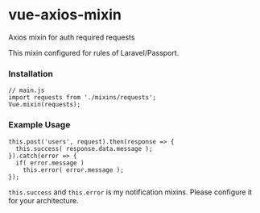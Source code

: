 # vue-axios-mixin
Axios mixin for auth required requests

This mixin configured for rules of Laravel/Passport.

### Installation

```
// main.js
import requests from './mixins/requests';
Vue.mixin(requests);
```

### Example Usage
```
this.post('users', request).then(response => {
  this.success( response.data.message );
}).catch(error => {
  if( error.message )
    this.error( error.message );
});
```

`this.success` and `this.error` is my notification mixins. Please configure it for your architecture.
